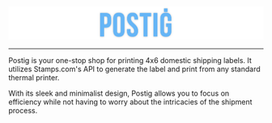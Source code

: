![postig logo](./docs/images/title.png?raw=true "Postig")

---

Postig is your one-stop shop for printing 4x6 domestic shipping labels. It utilizes Stamps.com's API to generate the label and print from any standard thermal printer.

With its sleek and minimalist design, Postig allows you to focus on efficiency while not having to worry about the intricacies of the shipment process.
